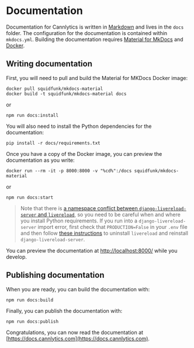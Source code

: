<!-- | Cannlytics SOP-0006 |  |
|---------------------|--|
| Title | Documentation |
| Version | 1.0.0 |
| Created At | 2023-07-18 |
| Updated At | 2023-07-18 |
| Review Period | Annual |
| Last Review | 2023-07-18 |
| Author | Keegan Skeate, Founder |
| Approved by | Keegan Skeate, Founder |
| Status | Active | -->

# Documentation <a name="documentation"></a>

Documentation for Cannlytics is written in [Markdown](https://guides.github.com/features/mastering-markdown/) and lives in the `docs` folder. The configuration for the documentation is contained within `mkdocs.yml`. Building the documentation requires [Material for MkDocs](https://squidfunk.github.io/mkdocs-material/) and [Docker](https://www.docker.com/get-started).

## Writing documentation

First, you will need to pull and build the Material for MKDocs Docker image:

```shell
docker pull squidfunk/mkdocs-material
docker build -t squidfunk/mkdocs-material docs
```

or

```shell
npm run docs:install
```

You will also need to install the Python dependencies for the documentation:

```shell
pip install -r docs/requirements.txt
```

Once you have a copy of the Docker image, you can preview the documentation as you write:

```shell
docker run --rm -it -p 8000:8000 -v "%cd%":/docs squidfunk/mkdocs-material
```

or

```shell
npm run docs:start
```

> Note that there is [a namespace conflict between `django-livereload-server` and `livereload`](https://gist.github.com/hangtwenty/f53b3867db1e33780505ccafd8d2eef0), so you need to be careful when and where you install Python requirements. If you run into a `django-livereload-server` import error, first check that `PRODUCTION=False` in your `.env` file and then follow [these instructions](https://gist.github.com/hangtwenty/f53b3867db1e33780505ccafd8d2eef0) to uninstall `livereload` and reinstall  `django-livereload-server`.

You can preview the documentation at <http://localhost:8000/> while you develop.

## Publishing documentation

When you are ready, you can build the documentation with:

```shell
npm run docs:build
```

Finally, you can publish the documentation with:

```shell
npm run docs:publish
```

Congratulations, you can now read the documentation at [https://docs.cannlytics.com](https://docs.cannlytics.com).
